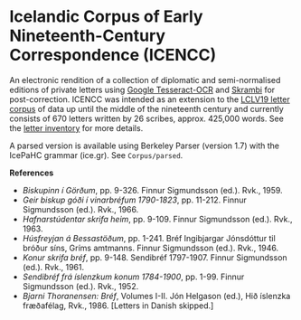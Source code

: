 # Icelandic Corpus of Early Nineteenth-Century Correspondence (ICENCC)
An electronic rendition of a collection of diplomatic and semi-normalised editions of private letters using [Google Tesseract-OCR](https://code.google.com/p/tesseract-ocr/) and [Skrambi](http://bin.arnastofnun.is/skrambi/) for post-correction. ICENCC was intended as an extension to the [LCLV19 letter corpus](http://brefasafn.arnastofnun.is/) of data up until the middle of the nineteenth century and currently consists of 670 letters written by 26 scribes, approx. 425,000 words. See the [letter inventory](https://github.com/heimirfreyr/ICENCC/blob/master/Texts/Br%C3%A9faskr%C3%A1_1800-1850.ods) for more details.

A parsed version is available using Berkeley Parser (version 1.7) with the IcePaHC grammar (ice.gr). See `Corpus/parsed`.

**References**
* *Biskupinn í Görðum*, pp. 9-326. Finnur Sigmundsson (ed.). Rvk., 1959.
* *Geir biskup góði í vinarbréfum 1790-1823*, pp. 11-212. Finnur Sigmundsson (ed.). Rvk., 1966.
* *Hafnarstúdentar skrifa heim*, pp. 9-109. Finnur Sigmundsson (ed.). Rvk., 1963.
* *Húsfreyjan á Bessastöðum*, pp. 1-241. Bréf Ingibjargar Jónsdóttur til bróður síns, Gríms amtmanns. Finnur Sigmundsson (ed.). Rvk., 1946.
* *Konur skrifa bréf*, pp. 9-148. Sendibréf 1797-1907. Finnur Sigmundsson (ed.). Rvk., 1961.
* *Sendibréf frá íslenzkum konum 1784-1900*, pp. 1-99. Finnur Sigmundsson (ed.). Rvk., 1952.
* *Bjarni Thoranensen: Bréf*, Volumes I-II. Jón Helgason (ed.), Hið íslenzka fræðafélag, Rvk., 1986. [Letters in Danish skipped.]
